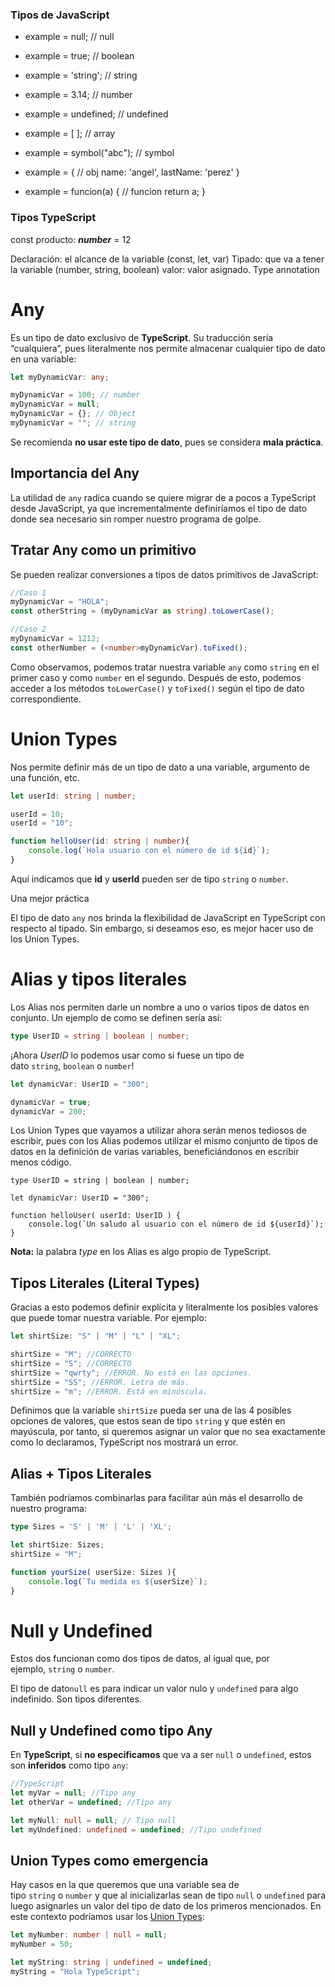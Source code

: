 
### Tipos de JavaScript

- example = null; // null
- example = true; // boolean
- example = 'string'; // string
- example = 3.14; // number
- example = undefined; // undefined
- example = [ ]; // array 
- example = symbol("abc"); // symbol

- example = { // obj
   name: 'angel',
   lastName: 'perez'
}

- example = funcion(a) { // funcion
   return a;
}


### Tipos TypeScript

const producto:  ***number*** = 12

Declaración: el alcance de la variable (const, let, var)
Tipado:  que va a tener la variable (number, string, boolean)
valor:  valor asignado.
Type annotation 

# Any

Es un tipo de dato exclusivo de **TypeScript**. Su traducción sería “cualquiera”, pues literalmente nos permite almacenar cualquier tipo de dato en una variable:

```ts
let myDynamicVar: any;

myDynamicVar = 100; // number
myDynamicVar = null;
myDynamicVar = {}; // Object
myDynamicVar = ""; // string
```

Se recomienda **no usar este tipo de dato**, pues se considera **mala práctica**.

## Importancia del Any

La utilidad de `any` radica cuando se quiere migrar de a pocos a TypeScript desde JavaScript, ya que incrementalmente definiríamos el tipo de dato donde sea necesario sin romper nuestro programa de golpe.

## Tratar Any como un primitivo

Se pueden realizar conversiones a tipos de datos primitivos de JavaScript:

```ts
//Caso 1
myDynamicVar = "HOLA";
const otherString = (myDynamicVar as string).toLowerCase();

//Caso 2
myDynamicVar = 1212;
const otherNumber = (<number>myDynamicVar).toFixed();
```

Como observamos, podemos tratar nuestra variable `any` como `string` en el primer caso y como `number` en el segundo. Después de esto, podemos acceder a los métodos `toLowerCase()` y `toFixed()` según el tipo de dato correspondiente.



# Union Types

Nos permite definir más de un tipo de dato a una variable, argumento de una función, etc.

```ts
let userId: string | number;

userId = 10;
userId = "10";

function helloUser(id: string | number){
    console.log(`Hola usuario con el número de id ${id}`);
}
```

Aquí indicamos que **id** y **userId** pueden ser de tipo `string` o `number`.

Una mejor práctica

El tipo de dato `any` nos brinda la flexibilidad de JavaScript en TypeScript con respecto al tipado. Sin embargo, si deseamos eso, es mejor hacer uso de los Union Types.


# Alias y tipos literales

Los Alias nos permiten darle un nombre a uno o varios tipos de datos en conjunto. Un ejemplo de como se definen sería así:

```ts
type UserID = string | boolean | number;
```

¡Ahora _UserID_ lo podemos usar como si fuese un tipo de dato `string`, `boolean` o `number`!

```ts
let dynamicVar: UserID = "300";

dynamicVar = true;
dynamicVar = 200;
```

Los Union Types que vayamos a utilizar ahora serán menos tediosos de escribir, pues con los Alias podemos utilizar el mismo conjunto de tipos de datos en la definición de varias variables, beneficiándonos en escribir menos código.

```
type UserID = string | boolean | number;

let dynamicVar: UserID = "300";

function helloUser( userId: UserID ) {
    console.log(`Un saludo al usuario con el número de id ${userId}`);
}
```

**Nota:** la palabra _type_ en los Alias es algo propio de TypeScript.

## Tipos Literales (Literal Types)

Gracias a esto podemos definir explícita y literalmente los posibles valores que puede tomar nuestra variable. Por ejemplo:

```ts
let shirtSize: "S" | "M" | "L" | "XL";

shirtSize = "M"; //CORRECTO
shirtSize = "S"; //CORRECTO
shirtSize = "qwrty"; //ERROR. No está en las opciones.
shirtSize = "SS"; //ERROR. Letra de más.
shirtSize = "m"; //ERROR. Está en minúscula.
```

Definimos que la variable `shirtSize` pueda ser una de las 4 posibles opciones de valores, que estos sean de tipo `string` y que estén en mayúscula, por tanto, si queremos asignar un valor que no sea exactamente como lo declaramos, TypeScript nos mostrará un error.

## Alias + Tipos Literales

También podríamos combinarlas para facilitar aún más el desarrollo de nuestro programa:

```ts
type Sizes = 'S' | 'M' | 'L' | 'XL';

let shirtSize: Sizes;
shirtSize = "M";

function yourSize( userSize: Sizes ){
    console.log(`Tu medida es ${userSize}`);
}
```


# Null y Undefined

Estos dos funcionan como dos tipos de datos, al igual que, por ejemplo, `string` o `number`.

El tipo de dato`null` es para indicar un valor nulo y `undefined` para algo indefinido. Son tipos diferentes.

## Null y Undefined como tipo Any

En **TypeScript**, si **no especificamos** que va a ser `null` o `undefined`, estos son **inferidos** como tipo `any`:

```ts
//TypeScript
let myVar = null; //Tipo any
let otherVar = undefined; //Tipo any

let myNull: null = null; // Tipo null
let myUndefined: undefined = undefined; //Tipo undefined
```

## Union Types como emergencia

Hay casos en la que queremos que una variable sea de tipo `string` o `number` y que al inicializarlas sean de tipo `null` o `undefined` para luego asignarles un valor del tipo de dato de los primeros mencionados. En este contexto podríamos usar los [Union Types](https://platzi.com/clases/2878-typescript/47243-union-types/):

```ts
let myNumber: number | null = null;
myNumber = 50;

let myString: string | undefined = undefined;
myString = "Hola TypeScript";
```


